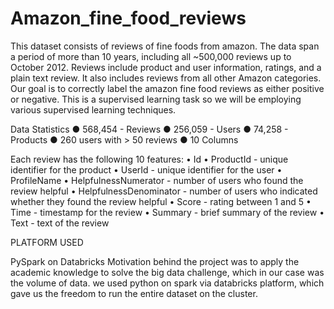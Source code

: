 # Amazon_fine_food_reviews
This dataset consists of reviews of fine foods from amazon. The data span a period of more than 10 years, including all ~500,000 reviews up to October 2012. Reviews include product and user information, ratings, and a plain text review. It also includes reviews from all other Amazon categories. Our goal is to correctly label the amazon fine food reviews as either positive or negative. This is a supervised learning task so we will be employing various supervised learning techniques.

Data Statistics
●	568,454 - Reviews
●	256,059 - Users
●	74,258 - Products
●	260 users with > 50 reviews
●	10 Columns

Each review has the following 10 features:
•	Id
•	ProductId - unique identifier for the product
•	UserId - unique identifier for the user
•	ProfileName
•	HelpfulnessNumerator - number of users who found the review helpful
•	HelpfulnessDenominator - number of users who indicated whether they found the review helpful
•	Score - rating between 1 and 5
•	Time - timestamp for the review
•	Summary - brief summary of the review
•	Text - text of the review

PLATFORM USED

PySpark on Databricks
Motivation behind the project was to apply the academic knowledge to solve the big data challenge, which in our case was the volume of data.
we used python on spark via databricks platform, which gave us the freedom to run the entire dataset on the cluster.
